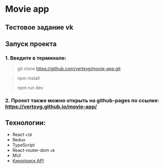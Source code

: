 # Movie app

## Тестовое задание vk

## Запуск проекта

### 1. Введите в терминале:

>git clone https://github.com/vertsyg/movie-app.git

>npm install

>npm run dev

### 2. Проект также можно открыть на github-pages по ссылке: https://vertsyg.github.io/movie-app/

## Технологии:
- React `v18`
- Redux
- TypeScript
- React-router-dom `v6`
- MUI
- [Кинопоиск API](https://kinopoisk.dev/)